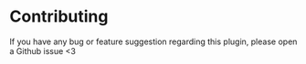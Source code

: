 # Contributing

If you have any bug or feature suggestion regarding this plugin, please open a Github issue <3